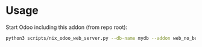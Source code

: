 # Usage

Start Odoo including this addon (from repo root):

```bash
python3 scripts/nix_odoo_web_server.py --db-name mydb --addon web_no_bubble
```
